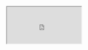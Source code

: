 <iframe src="https://aliciakyoumi.github.io/Portfolio/Portfolio_Cia.pdf" width="200px" height="100px"></iframe>

